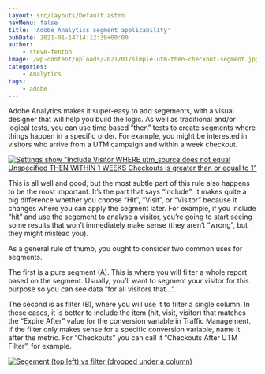 ```yaml
---
layout: src/layouts/Default.astro
navMenu: false
title: 'Adobe Analytics segment applicability'
pubDate: 2021-01-14T14:12:39+00:00
author:
    - steve-fenton
image: /wp-content/uploads/2021/01/simple-utm-then-checkout-segment.jpg
categories:
    - Analytics
tags:
    - adobe
---
```


Adobe Analytics makes it super-easy to add segements, with a visual designer that will help you build the logic. As well as traditional and/or logical tests, you can use time based “then” tests to create segments where things happen in a specific order. For example, you might be interested in visitors who arrive from a UTM campaign and within a week checkout.

[![Settings show "Include Visitor WHERE utm_source does not equal Unspecified THEN WITHIN 1 WEEKS Checkouts is greater than or equal to 1"](https://www.stevefenton.co.uk/wp-content/uploads/2021/01/simple-utm-then-checkout-segment.jpg)](https://www.stevefenton.co.uk/2021/01/adobe-analytics-segment-applicability/simple-utm-then-checkout-segment/)

This is all well and good, but the most subtle part of this rule also happens to be the most important. It’s the part that says “Include”. It makes quite a big difference whether you choose “Hit”, “Visit”, or “Visitor” because it changes where you can apply the segment later. For example, if you include “hit” and use the segement to analyse a visitor, you’re going to start seeing some results that won’t immediately make sense (they aren’t “wrong”, but they might mislead you).

As a general rule of thumb, you ought to consider two common uses for segments.

The first is a pure segment (A). This is where you will filter a whole report based on the segment. Usually, you’ll want to segment your visitor for this purpose so you can see data “for all visitors that…”.

The second is as filter (B), where you will use it to filter a single column. In these cases, it is better to include the item (hit, visit, visitor) that matches the “Expire After” value for the conversion variable in Traffic Management. If the filter only makes sense for a specific conversion variable, name it after the metric. For “Checkouts” you can call it “Checkouts After UTM Filter”, for example.

[![Segement (top left) vs filter (dropped under a column)](https://www.stevefenton.co.uk/wp-content/uploads/2021/01/segment-vs-filter.jpg)](https://www.stevefenton.co.uk/2021/01/adobe-analytics-segment-applicability/segment-vs-filter/)